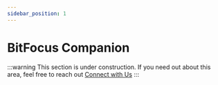 ```yaml
---
sidebar_position: 1
---
```


# BitFocus Companion

:::warning 
This section is under construction. If you need out about this area, feel free to reach out [Connect with Us](/docs/Support/ConnectWithUs)
:::